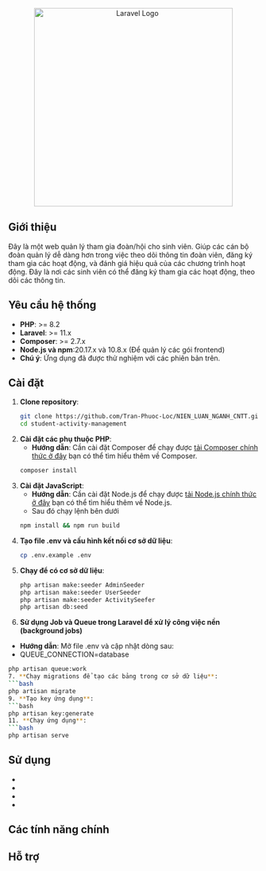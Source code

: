 <p align="center"><a href="https://laravel.com" target="_blank"><img src="https://raw.githubusercontent.com/laravel/art/master/logo-lockup/5%20SVG/2%20CMYK/1%20Full%20Color/laravel-logolockup-cmyk-red.svg" width="400" alt="Laravel Logo"></a></p>

## Giới thiệu

Đây là một web quản lý tham gia đoàn/hội cho sinh viên. Giúp các cán bộ đoàn quản lý dễ dàng hơn trong việc theo dõi thông tin đoàn viên, đăng ký tham gia các hoạt động, và đánh giá hiệu quả của các chương trình hoạt động. Đây là nơi các sinh viên có thể đăng ký tham gia các hoạt động, theo dõi các thông tin.

## Yêu cầu hệ thống

- **PHP**: >= 8.2
- **Laravel**: >= 11.x
- **Composer**: >= 2.7.x
- **Node.js và npm**:20.17.x và 10.8.x (Để quản lý các gói frontend)
- **Chú ý**: Ứng dụng đã được thử nghiệm với các phiên bản trên.

## Cài đặt

1. **Clone repository**:
   ```bash
   git clone https://github.com/Tran-Phuoc-Loc/NIEN_LUAN_NGANH_CNTT.git
   cd student-activity-management 
2. **Cài đặt các phụ thuộc PHP**:
   - **Hướng dẫn**: Cần cài đặt Composer để chạy được [tải Composer chính thức ở đây](https://getcomposer.org/download/) bạn có thể tìm hiểu thêm về Composer.
   ```bash
   composer install
4. **Cài đặt JavaScript**:
   - **Hướng dẫn**: Cần cài đặt Node.js để chạy được [tải Node.js chính thức ở đây](https://nodejs.org/en) bạn có thể tìm hiểu thêm về Node.js.
    - Sau đó chạy lệnh bên dưới
   ```bash
   npm install && npm run build

5. **Tạo file .env và cấu hình kết nối cơ sở dữ liệu**:
   ```bash
   cp .env.example .env
6. **Chạy để có cơ sở dữ liệu**:
   ```bash
   php artisan make:seeder AdminSeeder
   php artisan make:seeder UserSeeder
   php artisan make:seeder ActivitySeefer
   php artisan db:seed

8. **Sử dụng Job và Queue trong Laravel để xử lý công việc nền (background jobs)**
  - **Hướng dẫn**: Mở file .env và cập nhật dòng sau: 
  - QUEUE_CONNECTION=database
   ```bash
   php artisan queue:work
7. **Chạy migrations để tạo các bảng trong cơ sở dữ liệu**:
   ```bash
   php artisan migrate
9. **Tạo key ứng dụng**:
   ```bash
   php artisan key:generate
11. **Chạy ứng dụng**:
   ```bash
   php artisan serve
``` 
## Sử dụng

-
-
-
-
## Các tính năng chính

## Hỗ trợ
